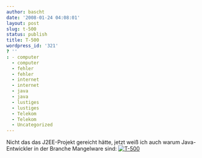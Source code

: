 ```yaml
---
author: bascht
date: '2008-01-24 04:08:01'
layout: post
slug: t-500
status: publish
title: T-500
wordpress_id: '321'
? ''
: - computer
  - computer
  - fehler
  - fehler
  - internet
  - internet
  - java
  - java
  - lustiges
  - lustiges
  - Telekom
  - Telekom
  - Uncategorized
---
```


Nicht das das J2EE-Projekt gereicht hätte, jetzt weiß ich auch
warum Java-Entwickler in der Branche Mangelware sind:
[![T-500](http://www.bascht.com/uploads/2008/01/t-500.png)](http://www.bascht.com/uploads/2008/01/t-500.png "T-500")



